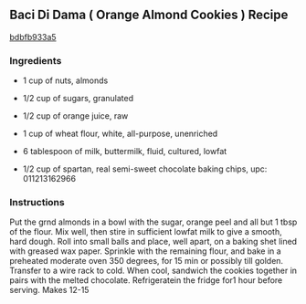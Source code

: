 ## Baci Di Dama ( Orange Almond Cookies ) Recipe

[bdbfb933a5](http://cookeatshare.com/recipes/baci-di-dama-orange-almond-cookies-73097)

### Ingredients

 - 1 cup of nuts, almonds

 - 1/2 cup of sugars, granulated

 - 1/2 cup of orange juice, raw

 - 1 cup of wheat flour, white, all-purpose, unenriched

 - 6 tablespoon of milk, buttermilk, fluid, cultured, lowfat

 - 1/2 cup of spartan, real semi-sweet chocolate baking chips, upc: 011213162966

### Instructions

Put the grnd almonds in a bowl with the sugar, orange peel and all but 1 tbsp of the flour. Mix well, then stire in sufficient lowfat milk to give a smooth, hard dough. Roll into small balls and place, well apart, on a baking shet lined with greased wax paper. Sprinkle with the remaining flour, and bake in a preheated moderate oven 350 degrees, for 15 min or possibly till golden. Transfer to a wire rack to cold. When cool, sandwich the cookies together in pairs with the melted chocolate. Refrigeratein the fridge for1 hour before serving. Makes 12-15
